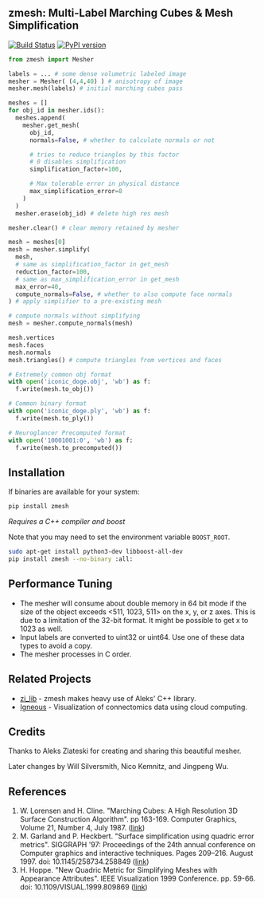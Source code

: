 ## zmesh: Multi-Label Marching Cubes &amp; Mesh Simplification
[![Build Status](https://travis-ci.org/seung-lab/zmesh.svg?branch=master)](https://travis-ci.org/seung-lab/zmesh) [![PyPI version](https://badge.fury.io/py/zmesh.svg)](https://badge.fury.io/py/zmesh)  



```python
from zmesh import Mesher

labels = ... # some dense volumetric labeled image
mesher = Mesher( (4,4,40) ) # anisotropy of image
mesher.mesh(labels) # initial marching cubes pass

meshes = []
for obj_id in mesher.ids():
  meshes.append(
    mesher.get_mesh(
      obj_id, 
      normals=False, # whether to calculate normals or not

      # tries to reduce triangles by this factor
      # 0 disables simplification
      simplification_factor=100, 

      # Max tolerable error in physical distance
      max_simplification_error=8
    )
  )
  mesher.erase(obj_id) # delete high res mesh

mesher.clear() # clear memory retained by mesher

mesh = meshes[0]
mesh = mesher.simplify(
  mesh, 
  # same as simplification_factor in get_mesh
  reduction_factor=100, 
  # same as max_simplification_error in get_mesh
  max_error=40, 
  compute_normals=False, # whether to also compute face normals
) # apply simplifier to a pre-existing mesh

# compute normals without simplifying
mesh = mesher.compute_normals(mesh) 

mesh.vertices
mesh.faces 
mesh.normals
mesh.triangles() # compute triangles from vertices and faces

# Extremely common obj format
with open('iconic_doge.obj', 'wb') as f:
  f.write(mesh.to_obj())

# Common binary format
with open('iconic_doge.ply', 'wb') as f:
  f.write(mesh.to_ply())

# Neuroglancer Precomputed format
with open('10001001:0', 'wb') as f:
  f.write(mesh.to_precomputed())
```

## Installation 

If binaries are available for your system:

```bash
pip install zmesh
```

*Requires a C++ compiler and boost*

Note that you may need to set the environment variable `BOOST_ROOT`.

```bash
sudo apt-get install python3-dev libboost-all-dev
pip install zmesh --no-binary :all:
```

## Performance Tuning

- The mesher will consume about double memory in 64 bit mode if the size of the 
object exceeds <511, 1023, 511> on the x, y, or z axes. This is due to a limitation 
of the 32-bit format. It might be possible to get x to 1023 as well.
- Input labels are converted to uint32 or uint64. Use one of these data types to avoid a copy.
- The mesher processes in C order.

## Related Projects 

- [zi_lib](https://github.com/zlateski/zi_lib) - zmesh makes heavy use of Aleks' C++ library.
- [Igneous](https://github.com/seung-lab/igneous) - Visualization of connectomics data using cloud computing.

## Credits

Thanks to Aleks Zlateski for creating and sharing this beautiful mesher.  

Later changes by Will Silversmith, Nico Kemnitz, and Jingpeng Wu. 

## References  

1. W. Lorensen and H. Cline. "Marching Cubes: A High Resolution 3D Surface Construction Algorithm". pp 163-169. Computer Graphics, Volume 21, Number 4, July 1987. ([link](https://people.eecs.berkeley.edu/~jrs/meshpapers/LorensenCline.pdf))  
2. M. Garland and P. Heckbert. "Surface simplification using quadric error metrics". SIGGRAPH '97: Proceedings of the 24th annual conference on Computer graphics and interactive techniques. Pages 209–216. August 1997. doi: 10.1145/258734.258849 ([link](https://mgarland.org/files/papers/quadrics.pdf))  
3. H. Hoppe. "New Quadric Metric for Simplifying Meshes with Appearance Attributes". IEEE Visualization 1999 Conference. pp. 59-66. doi: 10.1109/VISUAL.1999.809869 ([link](http://hhoppe.com/newqem.pdf))  
